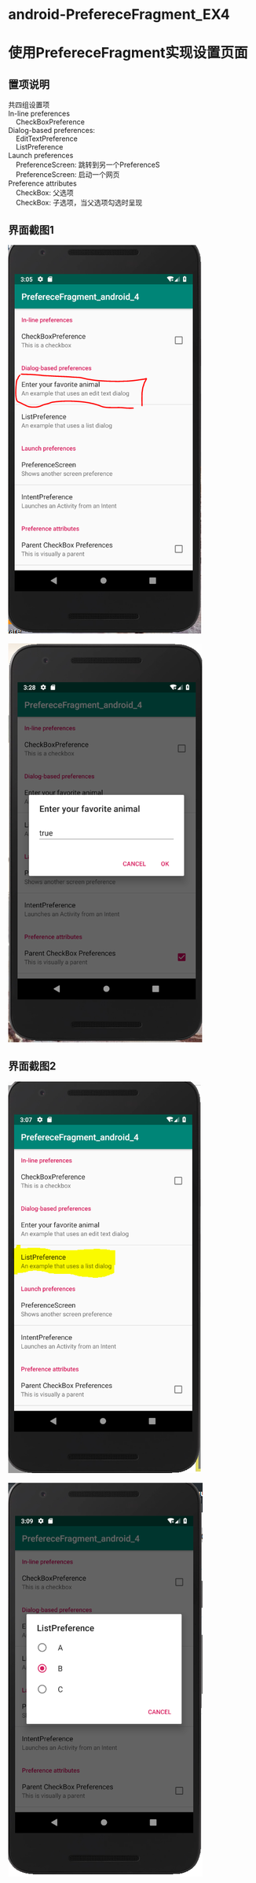 # android-PrefereceFragment_EX4
# 使用PrefereceFragment实现设置页面
## 置项说明

共四组设置项 <br>
In-line preferences <br>
&nbsp; &nbsp; CheckBoxPreference <br>
Dialog-based preferences: <br>
&nbsp; &nbsp; EditTextPreference <br>
&nbsp; &nbsp; ListPreference <br>
Launch preferences<br>
&nbsp; &nbsp; PreferenceScreen: 跳转到另一个PreferenceS<br>
&nbsp; &nbsp; PreferenceScreen: 启动一个网页  <br>
Preference attributes  <br>
&nbsp; &nbsp; CheckBox: 父选项  <br>
&nbsp; &nbsp; CheckBox: 子选项，当父选项勾选时呈现  <br>

## 界面截图1
![](https://github.com/BornTW/android-PrefereceFragment_EX4/blob/master/Images/android-PrefereceFragment_EX4_1.PNG)  <br>  <br>
![图片2](https://github.com/BornTW/android-PrefereceFragment_EX4/blob/master/Images/android-PrefereceFragment_EX4_2.PNG)   <br>

## 界面截图2
![](https://github.com/BornTW/android-PrefereceFragment_EX4/blob/master/Images/android-PrefereceFragment_EX4_3.PNG)  <br>  <br>
![](https://github.com/BornTW/android-PrefereceFragment_EX4/blob/master/Images/android-PrefereceFragment_EX4_4.PNG)  <br>  <br>




